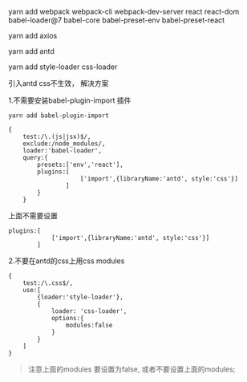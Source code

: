 yarn add webpack webpack-cli webpack-dev-server  react react-dom  babel-loader@7 babel-core babel-preset-env babel-preset-react

yarn add axios 

yarn add antd

yarn add style-loader css-loader

引入antd css不生效， 解决方案

1.不需要安装babel-plugin-import 插件
```
yarn add babel-plugin-import 

{
    test:/\.(js|jsx)$/,
    exclude:/node_modules/,
    loader:'babel-loader',
    query:{
        presets:['env','react'],
        plugins:[
                    ['import',{libraryName:'antd', style:'css'}]
                ]
        }
    }
```
上面不需要设置
```
plugins:[
            ['import',{libraryName:'antd', style:'css'}]
        ]
```

2.不要在antd的css上用css modules

```
{
    test:/\.css$/,
    use:[
        {loader:'style-loader'},
        {
            loader: 'css-loader',
            options:{
                modules:false
            }
        }
    ]
}
```
> 注意上面的modules 要设置为false, 或者不要设置上面的modules;

